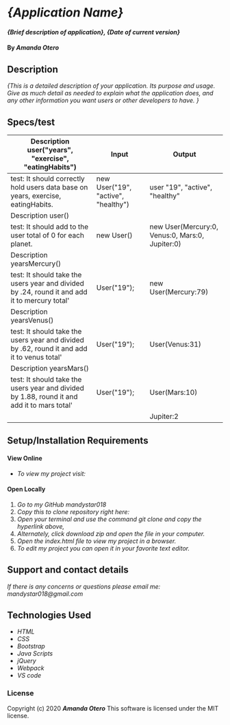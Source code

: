 # _{Application Name}_

#### _{Brief description of application}, {Date of current version}_

#### By _**Amanda Otero**_

## Description

_{This is a detailed description of your application. Its purpose and usage.  Give as much detail as needed to explain what the application does, and any other information you want users or other developers to have. }_

## Specs/test

| Description user("years", "exercise", "eatingHabits") 	| Input 	| Output 	|
|-	|-	|-	|
| test: It should correctly hold users data base on years, exercise, eatingHabits. 	| new User("19", "active", "healthy") 	| user "19", "active", "healthy" 	|
| Description user() 	|  	|  	|
| test: It should add to the user total of 0 for each planet. 	| new User() 	| new User(Mercury:0, Venus:0, Mars:0, Jupiter:0) 	|
| Description yearsMercury() 	|  	|  	|
| test: It should take the users year and divided by .24, round it and add it to mercury total' 	|  User("19"); 	| new User(Mercury:79) 	|
| Description yearsVenus() 	|  	|  	|
| test: It should take the users year and divided by .62, round it and add it to venus total' 	| User("19"); 	| User(Venus:31) 	|
| Description yearsMars() 	|  	|  	|
| test: It should take the users year and divided by 1.88, round it and add it to mars total' 	| User("19"); 	| User(Mars:10) 	|
|  	|  	| Jupiter:2 	|


## Setup/Installation Requirements

#### View Online
* _To view my project visit:_

#### Open Locally
1. _Go to my GitHub mandystar018_
2. _Copy this to clone repository right here:_
3. _Open your terminal and use the command git clone and copy the hyperlink above,_
3. _Alternately, click download zip and open the file in your computer._
4. _Open the index.html file to view my project in a browser._
5. _To edit my project you can open it in your favorite text editor._


## Support and contact details

_If there is any concerns or questions please email me: mandystar018@gmail.com_

## Technologies Used

* _HTML_
* _CSS_
* _Bootstrap_
* _Java Scripts_
* _jQuery_
* _Webpack_
* _VS code_

### License

Copyright (c) 2020 **_Amanda Otero_**
This software is licensed under the MIT license.
